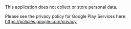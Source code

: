 This application does not collect or store personal data.

Please see the privacy policy for Google Play Services here: https://policies.google.com/privacy
